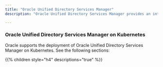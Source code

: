 ```yaml
---
title: "Oracle Unified Directory Services Manager"
description: "Oracle Unified Directory Services Manager provides an interface for managing instances of Oracle Unified Directory"

---
```


### Oracle Unified Directory Services Manager on Kubernetes

Oracle supports the deployment of Oracle Unified Directory Services Manager on Kubernetes. See the following sections:

{{% children style="h4" descriptions="true" %}}